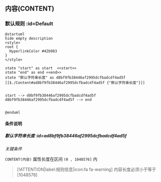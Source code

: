 ## 内容(CONTENT) <!-- {docsify-ignore-all} -->

   

### 默认规则 :id=Default

```plantuml
@startuml
hide empty description
<style>
root {
  HyperlinkColor #42b983
}
</style>

state "start" as start  <<start>>
state "end" as end <<end>>
state "默认字符串长度" as d8bf9fb38446af2995dcfbadcdf4ad5f [[$./Content#ad8bf9fb38446af2995dcfbadcdf4ad5f {"默认字符串长度"}]]


start --> d8bf9fb38446af2995dcfbadcdf4ad5f 
d8bf9fb38446af2995dcfbadcdf4ad5f --> end 


@enduml
```

#### 条件说明

##### 默认字符串长度 :id=ad8bf9fb38446af2995dcfbadcdf4ad5f


*关键条件*


`CONTENT(内容)` 属性长度在区间 `(0 , 1048576]` 内

> [!ATTENTION|label:规则信息|icon:fa fa-warning]
> 内容长度必须小于等于[1048576]







